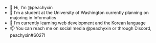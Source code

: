 - 👋 Hi, I’m @peachyxin
- 👀 I’m a student at the University of Washington currently planning on majoring in Informatics
- 🌱 I’m currently learning web development and the Korean language
- 📫 You can reach me on social media @peachyxin or through Discord, peachyxin#6027!

<!---
peachyxin/peachyxin is a ✨ special ✨ repository because its `README.md` (this file) appears on your GitHub profile.
You can click the Preview link to take a look at your changes.
--->
